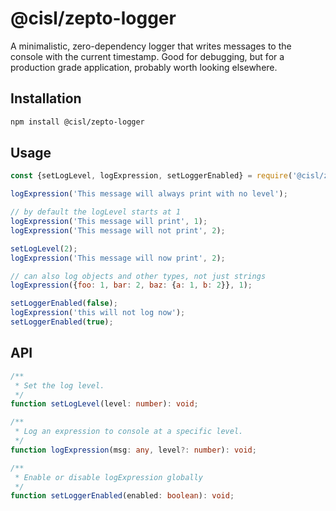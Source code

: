 # @cisl/zepto-logger

A minimalistic, zero-dependency logger that writes messages to the console with
the current timestamp. Good for debugging, but for a production grade
application, probably worth looking elsewhere.

## Installation

```bash
npm install @cisl/zepto-logger
```

## Usage

```javascript
const {setLogLevel, logExpression, setLoggerEnabled} = require('@cisl/zepto-logger');

logExpression('This message will always print with no level');

// by default the logLevel starts at 1
logExpression('This message will print', 1);
logExpression('This message will not print', 2);

setLogLevel(2);
logExpression('This message will now print', 2);

// can also log objects and other types, not just strings
logExpression({foo: 1, bar: 2, baz: {a: 1, b: 2}}, 1);

setLoggerEnabled(false);
logExpression('this will not log now');
setLoggerEnabled(true);
```

## API

```typescript
/**
 * Set the log level.
 */
function setLogLevel(level: number): void;

/**
 * Log an expression to console at a specific level.
 */
function logExpression(msg: any, level?: number): void;

/**
 * Enable or disable logExpression globally
 */
function setLoggerEnabled(enabled: boolean): void;
```
